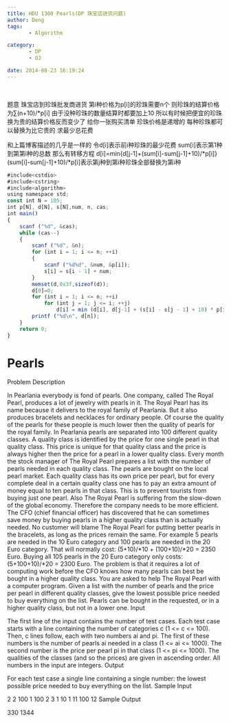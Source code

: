 ```yaml
---
title: HDU 1300 Pearls(DP 珠宝店进货问题)
author: Deng
tags: 
       - Algorithm

category: 
       - DP
       - OJ

date: 2014-08-23 16:19:24
---
```

﻿﻿

题意 珠宝店到珍珠批发商进货 第i种价格为p[i]的珍珠需要n个 则珍珠的结算价格为∑(n+10)/*p[i] 由于没种珍珠的数量结算时都要加上10 所以有时候把便宜的珍珠换为贵的结算价格反而变少了 给你一张购买清单 珍珠价格是递增的 每种珍珠都可以替换为比它贵的 求最少总花费

和上篇博客描述的几乎是一样的 令d[i]表示前i种珍珠的最少花费 sum[i]表示第1种到第第i种的总数 那么有转移方程 d[i]=min{d[j-1]+(sum[i]-sum[j-1]+10)/*p[i]} (sum[i]-sum[j-1]+10)/*p[i]表示第j种到第i种珍珠全部替换为第i种

```js 
#include<cstdio>
#include<cstring>
#include<algorithm>
using namespace std;
const int N = 105;
int p[N], d[N], s[N],num, n, cas;
int main()
{
    scanf ("%d", &cas);
    while (cas--)
    {
        scanf ("%d", &n);
        for (int i = 1; i <= n; ++i)
        {
            scanf ("%d%d", &num, &p[i]);
            s[i] = s[i - 1] + num;
        }
        memset(d,0x3f,sizeof(d));
        d[0]=0;
        for (int i = 1; i <= n; ++i)
            for (int j = 1; j <= i; ++j)
                d[i] = min (d[i], d[j-1] + (s[i] - s[j - 1] + 10) * p[i]);
        printf ("%d\n", d[n]);
    }
    return 0;
}
```

# Pearls

Problem Description

In Pearlania everybody is fond of pearls. One company, called The Royal Pearl, produces a lot of jewelry with pearls in it. The Royal Pearl has its name because it delivers to the royal family of Pearlania. But it also produces bracelets and necklaces for ordinary people. Of course the quality of the pearls for these people is much lower then the quality of pearls for the royal family. In Pearlania pearls are separated into 100 different quality classes. A quality class is identified by the price for one single pearl in that quality class. This price is unique for that quality class and the price is always higher then the price for a pearl in a lower quality class.
Every month the stock manager of The Royal Pearl prepares a list with the number of pearls needed in each quality class. The pearls are bought on the local pearl market. Each quality class has its own price per pearl, but for every complete deal in a certain quality class one has to pay an extra amount of money equal to ten pearls in that class. This is to prevent tourists from buying just one pearl.
Also The Royal Pearl is suffering from the slow-down of the global economy. Therefore the company needs to be more efficient. The CFO (chief financial officer) has discovered that he can sometimes save money by buying pearls in a higher quality class than is actually needed. No customer will blame The Royal Pearl for putting better pearls in the bracelets, as long as the prices remain the same.
For example 5 pearls are needed in the 10 Euro category and 100 pearls are needed in the 20 Euro category. That will normally cost: (5+10)/*10 + (100+10)/*20 = 2350 Euro.
Buying all 105 pearls in the 20 Euro category only costs: (5+100+10)/*20 = 2300 Euro.
The problem is that it requires a lot of computing work before the CFO knows how many pearls can best be bought in a higher quality class. You are asked to help The Royal Pearl with a computer program.
Given a list with the number of pearls and the price per pearl in different quality classes, give the lowest possible price needed to buy everything on the list. Pearls can be bought in the requested, or in a higher quality class, but not in a lower one.
Input

The first line of the input contains the number of test cases. Each test case starts with a line containing the number of categories c (1 <= c <= 100). Then, c lines follow, each with two numbers ai and pi. The first of these numbers is the number of pearls ai needed in a class (1 <= ai <= 1000). The second number is the price per pearl pi in that class (1 <= pi <= 1000). The qualities of the classes (and so the prices) are given in ascending order. All numbers in the input are integers.
Output

For each test case a single line containing a single number: the lowest possible price needed to buy everything on the list.
Sample Input

2 2 100 1 100 2 3 1 10 1 11 100 12
Sample Output

330 1344